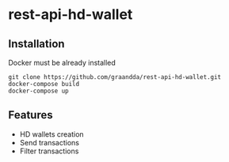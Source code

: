 # rest-api-hd-wallet

## Installation

Docker must be already installed

```shell
git clone https://github.com/graandda/rest-api-hd-wallet.git
docker-compose build
docker-compose up
```
## Features

* HD wallets creation
* Send transactions
* Filter transactions
